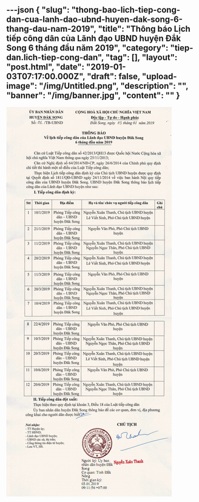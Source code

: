 ---json
{
    "slug": "thong-bao-lich-tiep-cong-dan-cua-lanh-dao-ubnd-huyen-dak-song-6-thang-dau-nam-2019",
    "title": "Thông báo Lịch tiếp công dân của Lãnh đạo UBND huyện Đắk Song 6 tháng đầu năm 2019",
    "category": "tiep-dan.lich-tiep-cong-dan",
    "tag": [],
    "layout": "post.html",
    "date": "2019-01-03T07:17:00.000Z",
    "draft": false,
    "upload-image": "/img/Untitled.png",
    "description": "",
    "banner": "/img/banner.jpg",
    "__content__": ""
}
---
<p><img alt="" src="/img/Untitled.png" /></p>
